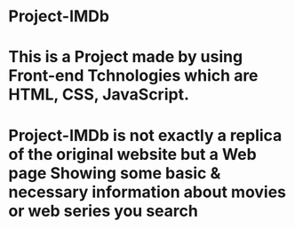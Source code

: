 # Project-IMDb
# This is a Project made by using Front-end Tchnologies which are HTML, CSS, JavaScript.
# Project-IMDb is not exactly a replica of the original website but a Web page Showing some basic & necessary information about movies or web series you search
